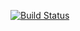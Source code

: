 [![Build Status](https://app.travis-ci.com/HallefBruno/cursospring.svg?branch=master)](https://app.travis-ci.com/HallefBruno/cursospring)